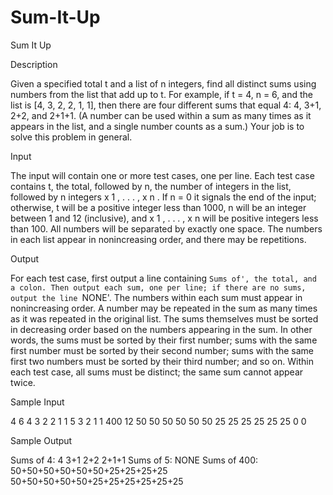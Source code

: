 # Sum-It-Up

Sum It Up

Description

Given a specified total t and a list of n integers, find all distinct sums using numbers from the list that add up to t. For example, if t = 4, n = 6, and the list is [4, 3, 2, 2, 1, 1], then there are four different sums that equal 4: 4, 3+1, 2+2, and 2+1+1. (A number can be used within a sum as many times as it appears in the list, and a single number counts as a sum.) Your job is to solve this problem in general.

Input

The input will contain one or more test cases, one per line. Each test case contains t, the total, followed by n, the number of integers in the list, followed by n integers x 1 , . . . , x n . If n = 0 it signals the end of the input; otherwise, t will be a positive integer less than 1000, n will be an integer between 1 and 12 (inclusive), and x 1 , . . . , x n will be positive integers less than 100. All numbers will be separated by exactly one space. The numbers in each list appear in nonincreasing order, and there may be repetitions.

Output

For each test case, first output a line containing `Sums of', the total, and a colon. Then output each sum, one per line; if there are no sums, output the line `NONE'. The numbers within each sum must appear in nonincreasing order. A number may be repeated in the sum as many times as it was repeated in the original list. The sums themselves must be sorted in decreasing order based on the numbers appearing in the sum. In other words, the sums must be sorted by their first number; sums with the same first number must be sorted by their second number; sums with the same first two numbers must be sorted by their third number; and so on. Within each test case, all sums must be distinct; the same sum cannot appear twice.

Sample Input

4 6 4 3 2 2 1 1
5 3 2 1 1
400 12 50 50 50 50 50 50 25 25 25 25 25 25
0 0

Sample Output

Sums of 4:
4
3+1
2+2
2+1+1
Sums of 5:
NONE
Sums of 400:
50+50+50+50+50+50+25+25+25+25
50+50+50+50+50+25+25+25+25+25+25
